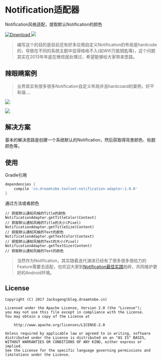 # Notification适配器

Notification风格适配，提取默认Notification的颜色

[ ![Download](https://api.bintray.com/packages/jacksgong/maven/notification-adapter/images/download.svg) ](https://bintray.com/jacksgong/maven/notification-adapter/_latestVersion)
![](https://img.shields.io/badge/Android-NotificationAdapter-blue.svg)

> 编写这个的目的是目前还有好多应用自定义Notification的布局是hardcode的，导致在不同的系统主题中显得格格不入(如Wifi万能钥匙等)，这个问题其实在2013年年底在微信就处理过，希望能够给大家带来思路。

## 辣眼睛案例

> 业界其实有很多很多Notification自定义布局并且hardcoard的案例，好不和谐....

![](https://raw.githubusercontent.com/Jacksgong/notification-adapter/master/art/alipay-demo.jpeg)

![](https://raw.githubusercontent.com/Jacksgong/notification-adapter/master/art/wifi-master-key-demo.jpeg)

## 解决方案

基本的解决思路是创建一个系统默认的Notification，然后获取得背景颜色、标题颜色等。

## 使用

Gradle引用

```groovy
dependencies {
    compile 'cn.dreamtobe.toolset:notification-adapter:1.0.0'
}

```

通过方法或者颜色

```
// 获取默认通知风格的Title的颜色
NotificationAdapter.getTitleColor(Context)
// 获取默认通知风格的Title的大小(Pixel)
NotificationAdapter.getTitleSize(Content)
// 获取默认通知风格的Text的颜色
NotificationAdapter.getTextColor(Context)
// 获取默认通知风格的Text的大小(Pixel)
NotificationAdapter.getTextSize(Content)
// 获取默认通知风格的Text的颜色
```


> 当然作为Notification，其实随着迭代演进已经有了很多很多很给力的Feature需要去适配，也欢迎大家到[Notification最佳实践](https://blog.dreamtobe.cn/2016/01/09/notification_best_practise/)拍砖，共同维护更好的Android环境。


## License

```
Copyright (C) 2017 Jacksgong(blog.dreamtobe.cn)

Licensed under the Apache License, Version 2.0 (the "License");
you may not use this file except in compliance with the License.
You may obtain a copy of the License at

    http://www.apache.org/licenses/LICENSE-2.0

Unless required by applicable law or agreed to in writing, software
distributed under the License is distributed on an "AS IS" BASIS,
WITHOUT WARRANTIES OR CONDITIONS OF ANY KIND, either express or implied.
See the License for the specific language governing permissions and
limitations under the License.
```
